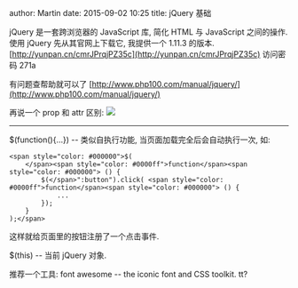 author: Martin
date: 2015-09-02 10:25
title: jQuery 基础

jQuery 是一套跨浏览器的 JavaScript 库, 简化 HTML 与 JavaScript 之间的操作.
使用 jQuery 先从其官网上下载它, 我提供一个 1.11.3 的版本.
[http://yunpan.cn/cmrJPrqjPZ35c](http://yunpan.cn/cmrJPrqjPZ35c) 访问密码 271a

有问题查帮助就可以了 [http://www.php100.com/manual/jquery/](http://www.php100.com/manual/jquery/)

再说一个 prop 和 attr 区别:
![](http://oi58.tinypic.com/jgte8i.jpg)

* * *

$(function(){…}) -- 类似自执行功能, 当页面加载完全后会自动执行一次, 如:


    <span style="color: #000000">$(
        </span><span style="color: #0000ff">function</span><span style="color: #000000"> () {
            $(</span>":button").click( <span style="color: #0000ff">function</span><span style="color: #000000"> () {
                ...
            });
        }
    );</span>




这样就给页面里的按钮注册了一个点击事件.




$(this) -- 当前 jQuery 对象.




推荐一个工具: font awesome -- the iconic font and CSS toolkit.
tt?
